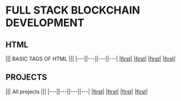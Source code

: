# FULL STACK BLOCKCHAIN DEVELOPMENT

## HTML

||| BASIC TAGS OF HTML |||
|---||---||---||---|
|[first](./HTML/first.html)|
|[first](./HTML/)|
|[first](./HTML/)|
|[first](./HTML/)|

## PROJECTS

||| All projects |||
|---||---||---||---|
|[first](./HTML/first.html)|
|[first](./HTML/)|
|[first](./HTML/)|
|[first](./HTML/)|
